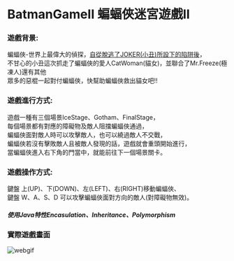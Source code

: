 # BatmanGameII 蝙蝠俠迷宮遊戲II

### 遊戲背景:
蝙蝠俠-世界上最偉大的偵探，[自從脫逃了JOKER(小丑)所設下的陷阱後](https://github.com/Nero811/SideProject/tree/main/BatmanGame)，   
不甘心的小丑這次抓走了蝙蝠俠的愛人CatWoman(貓女)，並聯合了Mr.Freeze(極凍人)還有其他  
眾多的惡棍一起對付蝙蝠俠，快幫助蝙蝠俠救出貓女吧!!  

### 遊戲進行方式:
遊戲一種有三個場景IceStage、Gotham、FinalStage，  
每個場景都有對應的障礙物及敵人阻擋蝙蝠俠通過，  
蝙蝠俠面對敵人時可以攻擊敵人，也可以繞過敵人不交戰，  
蝙蝠俠若沒有擊敗敵人且被敵人發現的話，遊戲就會重頭開始進行，  
當蝙蝠俠進入右下角的門當中，就能前往下一個場景關卡。  

### 遊戲操作方式:
鍵盤 上(UP)、下(DOWN)、左(LEFT)、右(RIGHT)移動蝙蝠俠、  
鍵盤 W、A、S、D 可以攻擊蝙蝠俠面對方向的敵人(對障礙物無效)。  


##### 使用Java特性Encasulation、Inheritance、Polymorphism

### 實際遊戲畫面
![webgif](https://media2.giphy.com/media/v1.Y2lkPTc5MGI3NjExYWRhMzJlYjI1NTcwYjQ3MjZkMTA0MjEzNGY2ODUwMzNjYmRkMmFjZiZlcD12MV9pbnRlcm5hbF9naWZzX2dpZklkJmN0PWc/0TVlVb7NwymZ5pqZwt/giphy.gif)  
